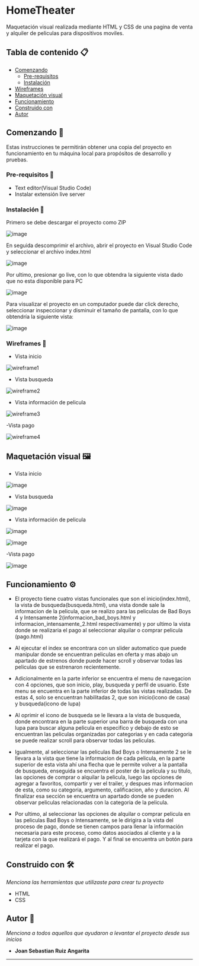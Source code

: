 # HomeTheater

Maquetación visual realizada mediante HTML y CSS de una pagina de venta y alquiler de peliculas para dispositivos moviles.


## Tabla de contenido 📋

- [Comenzando](#comenzando-)
  * [Pre-requisitos](#pre-requisitos-)
  * [Instalación](#instalación-)
- [Wireframes](#wireframes-)
- [Maquetación visual](#maquetación-visual-%EF%B8%8F)
- [Funcionamiento](#funcionamiento-%EF%B8%8F)
- [Construido con](#construido-con-%EF%B8%8F)
- [Autor](#autor-)


## Comenzando 🚀

Estas instrucciones te permitirán obtener una copia del proyecto en funcionamiento en tu máquina local para propósitos de desarrollo y pruebas.


### Pre-requisitos 📝

- Text editor(Visual Studio Code)
- Instalar extensión live server

### Instalación 🔧

Primero se debe descargar el proyecto como ZIP

![image](https://github.com/JoanSebastianRuiz/HomeTheater/assets/166556013/c2d581a5-4554-4457-8284-3a54b83ba8de)

En seguida descomprimir el archivo, abrir el proyecto en Visual Studio Code y seleccionar el archivo index.html

![image](https://github.com/JoanSebastianRuiz/HomeTheater/assets/166556013/3943f002-b7d8-4f87-9c8e-df2963df8263)

Por ultimo, presionar go live, con lo que obtendra la siguiente vista dado que no esta disponible para PC

![image](https://github.com/JoanSebastianRuiz/HomeTheater/assets/166556013/a212d77f-5916-42f2-b066-3d6f09c93c11)

Para visualizar el proyecto en un computador puede dar click derecho, seleccionar inspeccionar y disminuir el tamaño de pantalla, con lo que obtendría la siguiente vista:

![image](https://github.com/JoanSebastianRuiz/HomeTheater/assets/166556013/c9e168d6-bd29-4554-8753-fc008e1f4de9)


### Wireframes 🎨

- Vista inicio

![wireframe1](https://github.com/JoanSebastianRuiz/PROYECTO-FILTRO_RUIZJOAN_ANGARITASEBASTIAN/assets/166556013/542625aa-f8c2-4d98-bf10-6edad5e92c42)

- Vista busqueda

![wireframe2](https://github.com/JoanSebastianRuiz/PROYECTO-FILTRO_RUIZJOAN_ANGARITASEBASTIAN/assets/166556013/c8ecda70-d9a1-4886-8396-01e30f7fc813)

- Vista información de pelicula

![wireframe3](https://github.com/JoanSebastianRuiz/PROYECTO-FILTRO_RUIZJOAN_ANGARITASEBASTIAN/assets/166556013/4bcb0729-1af0-41cd-a311-07b991faa364)

-Vista pago

![wireframe4](https://github.com/JoanSebastianRuiz/PROYECTO-FILTRO_RUIZJOAN_ANGARITASEBASTIAN/assets/166556013/91502b93-04d5-4f53-a43c-f08e76dd05af)



## Maquetación visual 🖼️

- Vista inicio

![image](https://github.com/JoanSebastianRuiz/HomeTheater/assets/166556013/7b9070e0-87f8-4907-b067-086cae79ad03)

- Vista busqueda

![image](https://github.com/JoanSebastianRuiz/HomeTheater/assets/166556013/a0f40863-10fb-4f2c-bb72-253511aed9a3)

- Vista información de pelicula

![image](https://github.com/JoanSebastianRuiz/HomeTheater/assets/166556013/1c55d804-d51a-4b2f-b0d9-d09332715450)

![image](https://github.com/JoanSebastianRuiz/HomeTheater/assets/166556013/2532b026-55e0-4e4f-8fd9-d353b1fa6226)

-Vista pago

![image](https://github.com/JoanSebastianRuiz/HomeTheater/assets/166556013/ea7862b4-cf96-4316-8e43-7f2221cfb414)


## Funcionamiento ⚙️

- El proyecto tiene cuatro vistas funcionales que son el inicio(index.html), la vista de busqueda(busqueda.html), una vista donde sale la informacion de la pelicula, que se realizo para las peliculas de Bad Boys 4 y Intensamente 2(informacion_bad_boys.html y informacion_intensamente_2.html respectivamente) y por ultimo la vista donde se realizaria el pago al seleccionar alquilar o comprar pelicula (pago.html)

- Al ejecutar el index se encontrara con un slider automatico que puede manipular donde se encuentran peliculas en oferta y mas abajo un apartado de estrenos donde puede hacer scroll y observar todas las peliculas que se estrenaron recientemente.

- Adicionalmente en la parte inferior se encuentra el menu de navegacion con 4 opciones, que son inicio, play, busqueda y perfil de usuario. Este menu se encuentra en la parte inferior de todas las vistas realizadas. De estas 4, solo se encuentran habilitadas 2, que son inicio(icono de casa) y busqueda(icono de lupa)

- Al oprimir el icono de busqueda se le llevara a la vista de busqueda, donde encontrara en la parte superior una barra de busqueda con una lupa para buscar alguna pelicula en especifico y debajo de esto se encuentran las peliculas organizadas por categorias y en cada categoria se puede realizar scroll para observar todas las peliculas.

- Igualmente, al seleccionar las peliculas Bad Boys o Intensamente 2 se le llevara a la vista que tiene la informacion de cada pelicula, en la parte superior de esta vista ahí una flecha que le permite volver a la pantalla de busqueda, enseguida se encuentra el poster de la pelicula y su titulo, las opciones de comprar o alquilar la pelicula, luego las opciones de agregar a favoritos, compartir y ver el trailer, y despues mas informacion de esta, como su categoria, argumento, calificacion, año y duracion. Al finalizar esa sección se encuentra un apartado donde se pueden observar peliculas relacionadas con la categoria de la pelicula.

- Por ultimo, al seleccionar las opciones de alquilar o comprar pelicula en las peliculas Bad Boys o Intensamente, se le dirigira a la vista del proceso de pago, donde se tienen campos para llenar la información necesaria para este proceso, como datos asociados al cliente y a la tarjeta con la que realizará el pago. Y al final se encuentra un botón para realizar el pago.


## Construido con 🛠️

_Menciona las herramientas que utilizaste para crear tu proyecto_

* HTML
* CSS


## Autor 🧑

_Menciona a todos aquellos que ayudaron a levantar el proyecto desde sus inicios_

* **Joan Sebastian Ruiz Angarita** 

---

